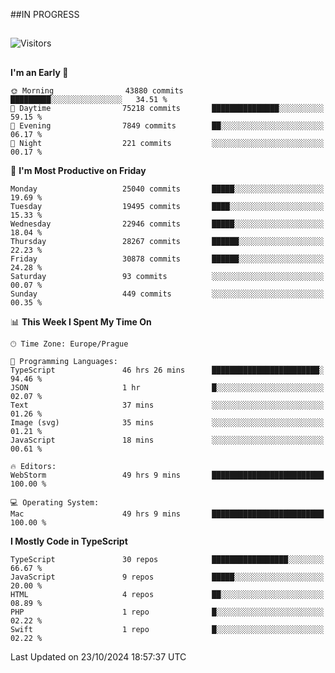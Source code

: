##IN PROGRESS
##
![Visitors](https://komarev.com/ghpvc/?username=petrbui&style=for-the-badge&label=Visitors+👀)



##
<!--
[![My GitHub stats](https://github-readme-stats.vercel.app/api?username=petrbui&theme=github_dark)](https://github.com/anuraghazra/github-readme-stats)

[![My wakatime stats](https://github-readme-stats.vercel.app/api/wakatime?username=petrbui&theme=github_dark)](https://github.com/anuraghazra/github-readme-stats)
-->
<!--START_SECTION:waka-->
**I'm an Early 🐤** 

```text
🌞 Morning                43880 commits       █████████░░░░░░░░░░░░░░░░   34.51 % 
🌆 Daytime                75218 commits       ███████████████░░░░░░░░░░   59.15 % 
🌃 Evening                7849 commits        ██░░░░░░░░░░░░░░░░░░░░░░░   06.17 % 
🌙 Night                  221 commits         ░░░░░░░░░░░░░░░░░░░░░░░░░   00.17 % 
```
📅 **I'm Most Productive on Friday** 

```text
Monday                   25040 commits       █████░░░░░░░░░░░░░░░░░░░░   19.69 % 
Tuesday                  19495 commits       ████░░░░░░░░░░░░░░░░░░░░░   15.33 % 
Wednesday                22946 commits       █████░░░░░░░░░░░░░░░░░░░░   18.04 % 
Thursday                 28267 commits       ██████░░░░░░░░░░░░░░░░░░░   22.23 % 
Friday                   30878 commits       ██████░░░░░░░░░░░░░░░░░░░   24.28 % 
Saturday                 93 commits          ░░░░░░░░░░░░░░░░░░░░░░░░░   00.07 % 
Sunday                   449 commits         ░░░░░░░░░░░░░░░░░░░░░░░░░   00.35 % 
```


📊 **This Week I Spent My Time On** 

```text
🕑︎ Time Zone: Europe/Prague

💬 Programming Languages: 
TypeScript               46 hrs 26 mins      ████████████████████████░   94.46 % 
JSON                     1 hr                █░░░░░░░░░░░░░░░░░░░░░░░░   02.07 % 
Text                     37 mins             ░░░░░░░░░░░░░░░░░░░░░░░░░   01.26 % 
Image (svg)              35 mins             ░░░░░░░░░░░░░░░░░░░░░░░░░   01.21 % 
JavaScript               18 mins             ░░░░░░░░░░░░░░░░░░░░░░░░░   00.61 % 

🔥 Editors: 
WebStorm                 49 hrs 9 mins       █████████████████████████   100.00 % 

💻 Operating System: 
Mac                      49 hrs 9 mins       █████████████████████████   100.00 % 
```

**I Mostly Code in TypeScript** 

```text
TypeScript               30 repos            █████████████████░░░░░░░░   66.67 % 
JavaScript               9 repos             █████░░░░░░░░░░░░░░░░░░░░   20.00 % 
HTML                     4 repos             ██░░░░░░░░░░░░░░░░░░░░░░░   08.89 % 
PHP                      1 repo              █░░░░░░░░░░░░░░░░░░░░░░░░   02.22 % 
Swift                    1 repo              █░░░░░░░░░░░░░░░░░░░░░░░░   02.22 % 
```




 Last Updated on 23/10/2024 18:57:37 UTC
<!--END_SECTION:waka-->
